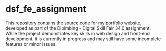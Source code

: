 # dsf_fe_assignment
This repository contains the source code for my portfolio website, developed as part of the Dibimbing - Digital Skill Fair 34.0 assignment. While the project demonstrates key skills in web design and front-end development, it is currently in progress and may still have some incomplete features or minor issues.
